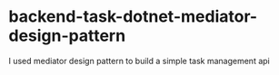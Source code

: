 # backend-task-dotnet-mediator-design-pattern

I used mediator design pattern to build a simple task management api
